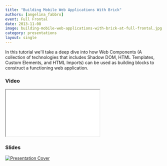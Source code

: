 ```yaml
---
title: "Building Mobile Web Applications With Brick"
authors: [angelina_fabbro]
event: Full Frontal
date: 2013-11-08
image: building-mobile-web-applications-with-brick-at-full-frontal.jpg
category: presentations
layout: single
---
```


In this tutorial we'll take a deep dive into how Web Components (A collection of
technologies that includes Shadow DOM, HTML Templates, Custom Elements, and HTML
Imports) can be used as building blocks to construct a functioning web
application.

<!-- Excerpt -->

### Video

<div class="iframe-wrap">
    <iframe src="//www.youtube.com/embed/dW2ib0bkxGQ" itemprop="video"></iframe>
</div>

### Slides

<a href="http://afabbro.github.io/jsconfcolombia-2013-mobile-apps-with-brick/">
    <img src="../../img/stories/building-mobile-web-applications-with-brick-at-full-frontal-cover.jpg" alt="Presentation Cover">
</a>
